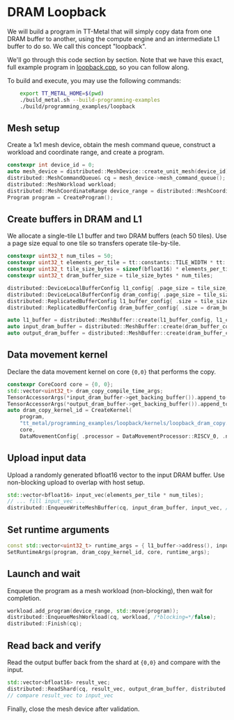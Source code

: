 # DRAM Loopback

We will build a program in TT-Metal that will simply copy data from one
DRAM buffer to another, using the compute engine and an intermediate L1
buffer to do so. We call this concept \"loopback\".

We\'ll go through this code section by section. Note that we have this exact, full example program in [loopback.cpp](../../../tt_metal/programming_examples/loopback/loopback.cpp), so you can follow along.

To build and execute, you may use the following commands:
```bash
    export TT_METAL_HOME=$(pwd)
    ./build_metal.sh --build-programming-examples
    ./build/programming_examples/loopback
```

## Mesh setup

Create a 1x1 mesh device, obtain the mesh command queue, construct a workload and coordinate range, and create a program.

```cpp
constexpr int device_id = 0;
auto mesh_device = distributed::MeshDevice::create_unit_mesh(device_id);
distributed::MeshCommandQueue& cq = mesh_device->mesh_command_queue();
distributed::MeshWorkload workload;
distributed::MeshCoordinateRange device_range = distributed::MeshCoordinateRange(mesh_device->shape());
Program program = CreateProgram();
```

## Create buffers in DRAM and L1

We allocate a single-tile L1 buffer and two DRAM buffers (each 50 tiles). Use a page size equal to one tile so transfers operate tile-by-tile.

```cpp
constexpr uint32_t num_tiles = 50;
constexpr uint32_t elements_per_tile = tt::constants::TILE_WIDTH * tt::constants::TILE_HEIGHT;
constexpr uint32_t tile_size_bytes = sizeof(bfloat16) * elements_per_tile;
constexpr uint32_t dram_buffer_size = tile_size_bytes * num_tiles;

distributed::DeviceLocalBufferConfig l1_config{ .page_size = tile_size_bytes, .buffer_type = BufferType::L1 };
distributed::DeviceLocalBufferConfig dram_config{ .page_size = tile_size_bytes, .buffer_type = BufferType::DRAM };
distributed::ReplicatedBufferConfig l1_buffer_config{ .size = tile_size_bytes };
distributed::ReplicatedBufferConfig dram_buffer_config{ .size = dram_buffer_size };

auto l1_buffer = distributed::MeshBuffer::create(l1_buffer_config, l1_config, mesh_device.get());
auto input_dram_buffer = distributed::MeshBuffer::create(dram_buffer_config, dram_config, mesh_device.get());
auto output_dram_buffer = distributed::MeshBuffer::create(dram_buffer_config, dram_config, mesh_device.get());
```

## Data movement kernel

Declare the data movement kernel on core `{0,0}` that performs the copy.

```cpp
constexpr CoreCoord core = {0, 0};
std::vector<uint32_t> dram_copy_compile_time_args;
TensorAccessorArgs(*input_dram_buffer->get_backing_buffer()).append_to(dram_copy_compile_time_args);
TensorAccessorArgs(*output_dram_buffer->get_backing_buffer()).append_to(dram_copy_compile_time_args);
auto dram_copy_kernel_id = CreateKernel(
    program,
    "tt_metal/programming_examples/loopback/kernels/loopback_dram_copy.cpp",
    core,
    DataMovementConfig{ .processor = DataMovementProcessor::RISCV_0, .noc = NOC::RISCV_0_default, .compile_args = dram_copy_compile_time_args });
```

## Upload input data

Upload a randomly generated bfloat16 vector to the input DRAM buffer. Use non-blocking upload to overlap with host setup.

```cpp
std::vector<bfloat16> input_vec(elements_per_tile * num_tiles);
// ... fill input_vec ...
distributed::EnqueueWriteMeshBuffer(cq, input_dram_buffer, input_vec, /*blocking=*/false);
```

## Set runtime arguments

```cpp
const std::vector<uint32_t> runtime_args = { l1_buffer->address(), input_dram_buffer->address(), output_dram_buffer->address(), num_tiles };
SetRuntimeArgs(program, dram_copy_kernel_id, core, runtime_args);
```

## Launch and wait

Enqueue the program as a mesh workload (non-blocking), then wait for completion.

```cpp
workload.add_program(device_range, std::move(program));
distributed::EnqueueMeshWorkload(cq, workload, /*blocking=*/false);
distributed::Finish(cq);
```

## Read back and verify

Read the output buffer back from the shard at `{0,0}` and compare with the input.

```cpp
std::vector<bfloat16> result_vec;
distributed::ReadShard(cq, result_vec, output_dram_buffer, distributed::MeshCoordinate(0, 0), /*blocking*/ true);
// compare result_vec to input_vec
```

Finally, close the mesh device after validation.
